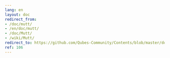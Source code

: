 ```yaml
---
lang: en
layout: doc
redirect_from:
- /doc/mutt/
- /en/doc/mutt/
- /doc/Mutt/
- /wiki/Mutt/
redirect_to: https://github.com/Qubes-Community/Contents/blob/master/docs/configuration/mutt.md
ref: 106
---
```

